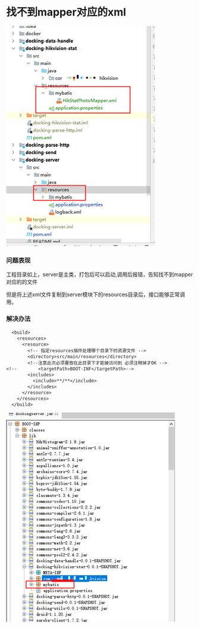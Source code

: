 # 找不到mapper对应的xml

![avatar](https://github.com/sanwancoder/tech_study/blob/master/problem&solution/images/20200312010649.4840e4327532bd92408db11edcb7f61f.png?raw=true)

### 问题表现

工程目录如上，server是主类，打包后可以启动,调用后报错，告知找不到mapper对应的的文件

但是将上述xml文件复制到server模块下的resources目录后，接口能够正常调用。




### 解决办法
```
  <build>
    <resources>
      <resource>
        <!-- 指定resources插件处理哪个目录下的资源文件 -->
        <directory>src/main/resources</directory>
        <!--注意此次必须要放在此目录下才能被访问到 必须注释掉才OK -->
<!--        <targetPath>BOOT-INF</targetPath>-->
        <includes>
          <include>**/**</include>
        </includes>
      </resource>
    </resources>
  </build>
```


![avatar](https://github.com/sanwancoder/tech_study/blob/master/problem&solution/images/20200312005828.0d7ad9325a3cd7ff9ffc17bd6ffb09f3.png?raw=true)



